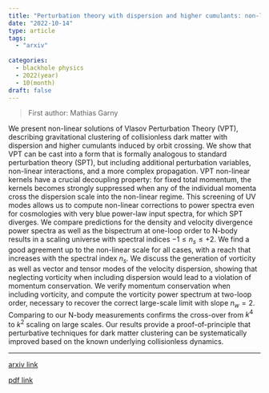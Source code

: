 ```yaml
---
title: "Perturbation theory with dispersion and higher cumulants: non-linear regime"
date: "2022-10-14"
type: article
tags:
  - "arxiv"
  
categories:
  - blackhole physics
  - 2022(year)
  - 10(month)
draft: false
---
```

> First author: Mathias Garny

 We present non-linear solutions of Vlasov Perturbation Theory (VPT),
describing gravitational clustering of collisionless dark matter with
dispersion and higher cumulants induced by orbit crossing. We show that VPT can
be cast into a form that is formally analogous to standard perturbation theory
(SPT), but including additional perturbation variables, non-linear
interactions, and a more complex propagation. VPT non-linear kernels have a
crucial decoupling property: for fixed total momentum, the kernels becomes
strongly suppressed when any of the individual momenta cross the dispersion
scale into the non-linear regime. This screening of UV modes allows us to
compute non-linear corrections to power spectra even for cosmologies with very
blue power-law input spectra, for which SPT diverges. We compare predictions
for the density and velocity divergence power spectra as well as the bispectrum
at one-loop order to N-body results in a scaling universe with spectral indices
$-1\leq n_s\leq +2$. We find a good agreement up to the non-linear scale for
all cases, with a reach that increases with the spectral index $n_s$. We
discuss the generation of vorticity as well as vector and tensor modes of the
velocity dispersion, showing that neglecting vorticity when including
dispersion would lead to a violation of momentum conservation. We verify
momentum conservation when including vorticity, and compute the vorticity power
spectrum at two-loop order, necessary to recover the correct large-scale limit
with slope $n_w=2$. Comparing to our N-body measurements confirms the
cross-over from $k^4$ to $k^2$ scaling on large scales. Our results provide a
proof-of-principle that perturbative techniques for dark matter clustering can
be systematically improved based on the known underlying collisionless
dynamics.

---
[arxiv link](http://arxiv.org/abs/2210.08089v1)

[pdf link](http://arxiv.org/pdf/2210.08089v1)